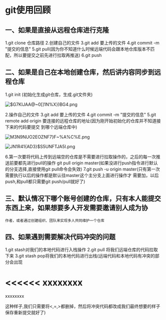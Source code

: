 


# git使用回顾

## 一、如果是直接从远程仓库进行克隆

1.git clone 仓库路径
2.创建自己的文件
3.git add 要上传的文件
4.git commit -m "提交的信息"
5.git pull(因为你不知道什么时候远端代码会跟本地仓库版本不匹配，所以要提交之前先进行拉取再推送)
6.git push

## 二、如果是自己在本地创建仓库，然后讲内容同步到远程仓库

1.git init (初始化生成git仓库，生成.git文件夹)

![$G7KIJAA@~0[]1N%X})BG4.png](https://upload-images.jianshu.io/upload_images/14465950-7337fd3f5ee1f7d3.png?imageMogr2/auto-orient/strip%7CimageView2/2/w/1240)

2.操作自己的文件
3.git add 要上传的文件
4.git commit -m "提交的信息"
5.git remote add origin 要连接的远程仓库的地址(因为刚开始初始化的仓库并不知道接下来的代码要提交
	到哪个远端仓库中)
	
![M3N9NUO2EOZNF7}F~%A%C%E.png](https://upload-images.jianshu.io/upload_images/14465950-2a4218cd2e3c85f3.png?imageMogr2/auto-orient/strip%7CimageView2/2/w/1240)
	
![JN1R41{AD3}$S5UNFTJA5I.png](https://upload-images.jianshu.io/upload_images/14465950-4aea1e8f7c758372.png?imageMogr2/auto-orient/strip%7CimageView2/2/w/1240)
	
6.第一次要将代码上传到远端空的仓库是不需要进行拉取操作的，之后的每一次推送前要都先进行pull的操作
	git pull origin master(如果没进行push指令进行默认的分支选择,直接使用git pull命令会失效)
7.git push -u origin master(只有第一次需要执行以后的操作都是默认往master这个主分支上面进行操作才
	需要加，以后push,和pull都只需要git push/pull就好了)
	
## 三、默认情况下哪个账号创建的仓库，只有本人能提交东西上来，如果想要多人开发需要邀请别人成为协

	作者，或者通过创建组织、团队来实现多人共同维护一个仓库
	
## 四、如果遇到需要解决代码冲突的问题

1.git stash对我们的本地代码进行入栈操作
2.git pull 将我们远端仓库的代码拉取下来
3.git stash pop将我们的本地代码进行出栈(远端代码和本地代码有冲突的部分会出现

<<<<<<
xxxxxxxx
========
xxxxxxxx
>>>>>>>

这种样子,我们只需要将<,=,>都删掉，然后将冲突代码都改成我们最终想要的样子保存重新提交就好了)

